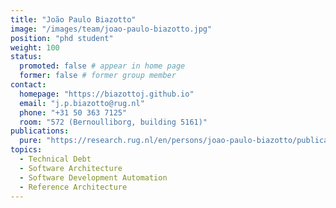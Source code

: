 ```yaml
---
title: "João Paulo Biazotto"
image: "/images/team/joao-paulo-biazotto.jpg"
position: "phd student"
weight: 100
status:
  promoted: false # appear in home page
  former: false # former group member
contact:
  homepage: "https://biazottoj.github.io"
  email: "j.p.biazotto@rug.nl"
  phone: "+31 50 363 7125"
  room: "572 (Bernoulliborg, building 5161)"
publications:
  pure: "https://research.rug.nl/en/persons/joao-paulo-biazotto/publications/"
topics:
  - Technical Debt 
  - Software Architecture 
  - Software Development Automation
  - Reference Architecture 
---
```

